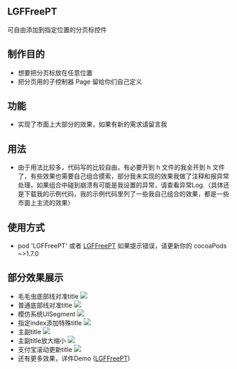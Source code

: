 
## LGFFreePT
可自由添加到指定位置的分页标控件

## 制作目的
* 想要把分页标放在任意位置
* 把分页用的子控制器 Page 留给你们自己定义

## 功能
* 实现了市面上大部分的效果，如果有新的需求请留言我

## 用法
* 由于用法比较多，代码写的比较自由，有必要开到 h 文件的我全开到 h 文件了，有些效果也需要自己组合摸索，部分我未实现的效果我做了注释和报异常处理，如果组合中碰到崩溃有可能是我设置的异常，请查看异常Log.（具体还是下载我的示例代码，我的示例代码里列了一些我自己组合的效果，都是一些市面上主流的效果）

## 使用方式
* pod 'LGFFreePT' 或者  [LGFFreePT](https://github.com/aiononhiii/LGFFreePT)
如果提示错误，请更新你的 cocoaPods ~>1.7.0

## 部分效果展示
* 毛毛虫底部线对准title
![](https://upload-images.jianshu.io/upload_images/2857609-1db8aa8c93410d10.gif?imageMogr2/auto-orient/strip)
* 普通底部线对准title
![](https://upload-images.jianshu.io/upload_images/2857609-adb88914f96167a5.gif?imageMogr2/auto-orient/strip)
* 模仿系统UISegment
![](https://upload-images.jianshu.io/upload_images/2857609-60cc01dde1dfdf12.gif?imageMogr2/auto-orient/strip)
* 指定index添加特殊title
![](https://upload-images.jianshu.io/upload_images/2857609-bcb9d1b342705ba7.gif?imageMogr2/auto-orient/strip)
* 主副title
![](https://upload-images.jianshu.io/upload_images/2857609-ede5b8402fa3aaca.gif?imageMogr2/auto-orient/strip)
* 主副title放大缩小
![](https://upload-images.jianshu.io/upload_images/2857609-a46a248a8044238b.gif?imageMogr2/auto-orient/strip)
* 支付宝滚动更新title
![](https://upload-images.jianshu.io/upload_images/2857609-aa7f7cc85184b13e.gif?imageMogr2/auto-orient/strip)
* 还有更多效果，详件Demo ([LGFFreePT](https://github.com/aiononhiii/LGFFreePT))
